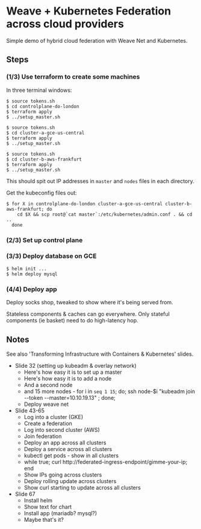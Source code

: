 # Weave + Kubernetes Federation across cloud providers

Simple demo of hybrid cloud federation with Weave Net and Kubernetes.

## Steps

### (1/3) Use terraform to create some machines

In three terminal windows:

```
$ source tokens.sh
$ cd controlplane-do-london
$ terraform apply
$ ../setup_master.sh
```

```
$ source tokens.sh
$ cd cluster-a-gce-us-central
$ terraform apply
$ ../setup_master.sh
```

```
$ source tokens.sh
$ cd cluster-b-aws-frankfurt
$ terraform apply
$ ../setup_master.sh
```

This should spit out IP addresses in `master` and `nodes` files in each directory.

Get the kubeconfig files out:

```
$ for X in controlplane-do-london cluster-a-gce-us-central cluster-b-aws-frankfurt; do
    cd $X && scp root@`cat master`:/etc/kubernetes/admin.conf . && cd ..
  done
```

### (2/3) Set up control plane



### (3/3) Deploy database on GCE

```
$ helm init ...
$ helm deploy mysql
```

### (4/4) Deploy app

Deploy socks shop, tweaked to show where it's being served from.

Stateless components & caches can go everywhere.
Only stateful components (ie basket) need to do high-latency hop.


## Notes

See also 'Transforming Infrastructure with Containers & Kubernetes' slides.

* Slide 32 (setting up kubeadm & overlay network)
    * Here's how easy it is to set up a master
    * Here's how easy it is to add a node
    * And a second node
    * and 15 more nodes - for i in `seq 1 15`; do; ssh node-$i "kubeadm join --token <foo> --master=10.10.19.13" ; done;
    * Deploy weave net
* Slide 43-65
    * Log into a cluster (GKE)
    * Create a federation
    * Log into second cluster (AWS)
    * Join federation
    * Deploy an app across all clusters
    * Deploy a service across all clusters
    * kubectl get pods - show in all clusters
    * <new window> while true; curl http://federated-ingress-endpoint/gimme-your-ip; end
    * Show IPs going across clusters
    * Deploy rolling update across clusters
    * Show curl starting to update across all clusters
* Slide 67
    * Install helm
    * Show text for chart
    * Install app (mariadb? mysql?)
    * Maybe that's it?
